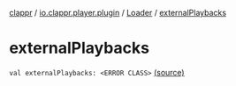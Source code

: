 [clappr](../../index.md) / [io.clappr.player.plugin](../index.md) / [Loader](index.md) / [externalPlaybacks](.)

# externalPlaybacks

`val externalPlaybacks: <ERROR CLASS>` [(source)](https://github.com/clappr/clappr-android/tree/dev/clappr/src/main/kotlin/io/clappr/player/plugin/Loader.kt#L63)